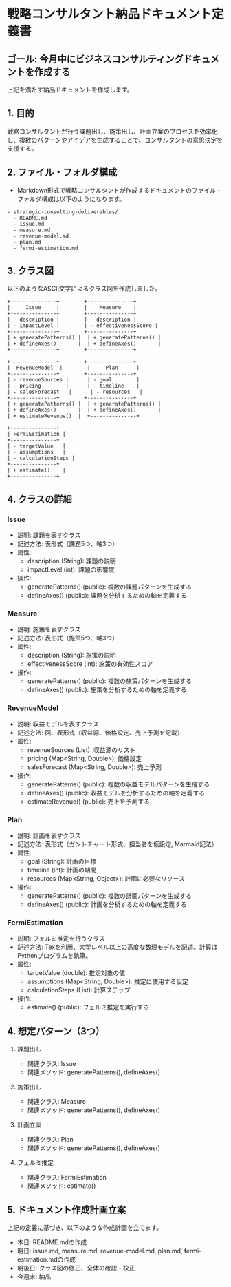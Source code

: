 # 戦略コンサルタント納品ドキュメント定義書

## ゴール: 今月中にビジネスコンサルティングドキュメントを作成する

上記を満たす納品ドキュメントを作成します。

## 1. 目的

戦略コンサルタントが行う課題出し、施策出し、計画立案のプロセスを効率化し、複数のパターンやアイデアを生成することで、コンサルタントの意思決定を支援する。

## 2. ファイル・フォルダ構成

- Markdown形式で戦略コンサルタントが作成するドキュメントのファイル・フォルダ構成は以下のようになります。

```
- strategic-consulting-deliverables/
  - README.md
  - issue.md
  - measure.md
  - revenue-model.md
  - plan.md
  - fermi-estimation.md
```

## 3. クラス図

以下のようなASCII文字によるクラス図を作成しました。

```
+---------------+        +---------------+
|     Issue     |        |    Measure    |
+---------------+        +---------------+
| - description |        | - description |
| - impactLevel |        | - effectivenessScore |
+---------------+        +---------------+
| + generatePatterns() |  | + generatePatterns() |
| + defineAxes()       |  | + defineAxes()       |
+---------------+        +---------------+

+---------------+        +---------------+
|  RevenueModel  |        |     Plan      |
+---------------+        +---------------+
| - revenueSources |      | - goal        |
| - pricing        |      | - timeline    |
| - salesForecast   |      | - resources   |
+---------------+        +---------------+
| + generatePatterns() |  | + generatePatterns() |
| + defineAxes()       |  | + defineAxes()       |
| + estimateRevenue()  |  +---------------+

+---------------+
| FermiEstimation |
+---------------+
| - targetValue   |
| - assumptions   |
| - calculationSteps |
+---------------+
| + estimate()    |
+---------------+
```

## 4. クラスの詳細

### Issue
- 説明: 課題を表すクラス
- 記述方法: 表形式（課題5つ、軸3つ）
- 属性:
  - description (String): 課題の説明
  - impactLevel (int): 課題の影響度
- 操作:
  - generatePatterns() (public): 複数の課題パターンを生成する
  - defineAxes() (public): 課題を分析するための軸を定義する

### Measure
- 説明: 施策を表すクラス
- 記述方法: 表形式（施策5つ、軸3つ）
- 属性:
  - description (String): 施策の説明
  - effectivenessScore (int): 施策の有効性スコア
- 操作: 
  - generatePatterns() (public): 複数の施策パターンを生成する
  - defineAxes() (public): 施策を分析するための軸を定義する

### RevenueModel
- 説明: 収益モデルを表すクラス
- 記述方法: 図、表形式（収益源、価格設定、売上予測を記載）
- 属性:
  - revenueSources (List<String>): 収益源のリスト
  - pricing (Map<String, Double>): 価格設定
  - salesForecast (Map<String, Double>): 売上予測
- 操作:
  - generatePatterns() (public): 複数の収益モデルパターンを生成する
  - defineAxes() (public): 収益モデルを分析するための軸を定義する
  - estimateRevenue() (public): 売上を予測する

### Plan
- 説明: 計画を表すクラス  
- 記述方法: 表形式（ガントチャート形式、担当者を仮設定, Marmaid記法）
- 属性:
  - goal (String): 計画の目標
  - timeline (int): 計画の期間
  - resources (Map<String, Object>): 計画に必要なリソース
- 操作:
  - generatePatterns() (public): 複数の計画パターンを生成する
  - defineAxes() (public): 計画を分析するための軸を定義する

### FermiEstimation
- 説明: フェルミ推定を行うクラス
- 記述方法: Texを利用、大学レベル以上の高度な数理モデルを記述。計算はPythonプログラムを執筆。
- 属性: 
  - targetValue (double): 推定対象の値
  - assumptions (Map<String, Double>): 推定に使用する仮定 
  - calculationSteps (List<String>): 計算ステップ
- 操作:
  - estimate() (public): フェルミ推定を実行する

## 4. 想定パターン（3つ）

1. 課題出し
   - 関連クラス: Issue
   - 関連メソッド: generatePatterns(), defineAxes()

2. 施策出し  
   - 関連クラス: Measure
   - 関連メソッド: generatePatterns(), defineAxes()

3. 計画立案
   - 関連クラス: Plan 
   - 関連メソッド: generatePatterns(), defineAxes()

4. フェルミ推定
   - 関連クラス: FermiEstimation
   - 関連メソッド: estimate()

## 5. ドキュメント作成計画立案

上記の定義に基づき、以下のような作成計画を立てます。

- 本日: README.mdの作成
- 明日: issue.md, measure.md, revenue-model.md, plan.md, fermi-estimation.mdの作成
- 明後日: クラス図の修正、全体の確認・校正
- 今週末: 納品